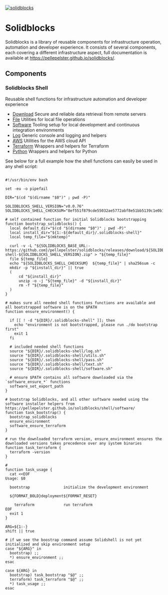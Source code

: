 [![solidblocks](https://github.com/pellepelster/solidblocks/actions/workflows/pipeline.yml/badge.svg)](https://github.com/pellepelster/solidblocks/actions/workflows/pipeline.yml)

# Solidblocks

Solidblocks is a library of reusable components for infrastructure operation, automation and developer experience. It consists of several components, each covering a different infrastructure aspect, full documentation is available at https://pellepelster.github.io/solidblocks/.

## Components

### Solidblocks Shell

Reusable shell functions for infrastructure automation and developer experience

* [Download](https://pellepelster.github.io/solidblocks/shell/download/) Secure and reliable data retrieval from remote servers
* [File](https://pellepelster.github.io/solidblocks/shell/file/) Utilities for local file operations
* [Software](https://pellepelster.github.io/solidblocks/shell/software/) Tooling setup for local development and continuous integration environments
* [Log](https://pellepelster.github.io/solidblocks/shell/log/) Generic console and logging and helpers
* [AWS](https://pellepelster.github.io/solidblocks/shell/aws/) Utilities for the AWS cloud API
* [Terraform](https://pellepelster.github.io/solidblocks/shell/terraform/) Wrappers and helpers for Terraform
* [Python](https://pellepelster.github.io/solidblocks/shell/python/) Wrappers and helpers for Python


See below for a full example how the shell functions can easily be used in any shell script:

```shell

#!/usr/bin/env bash

set -eu -o pipefail

DIR="$(cd "$(dirname "$0")" ; pwd -P)"

SOLIDBLOCKS_SHELL_VERSION="v0.0.76"
SOLIDBLOCKS_SHELL_CHECKSUM="8ef551f879cde55032ae5772abf8e51bb5139c1e0b11791c40aad0bb12196448"

# self contained function for initial Solidblocks bootstrapping
function bootstrap_solidblocks() {
  local default_dir="$(cd "$(dirname "$0")" ; pwd -P)"
  local install_dir="${1:-${default_dir}/.solidblocks-shell}"
  local temp_file="$(mktemp)"

  curl -v -L "${SOLIDBLOCKS_BASE_URL:-https://github.com}/pellepelster/solidblocks/releases/download/${SOLIDBLOCKS_SHELL_VERSION}/solidblocks-shell-${SOLIDBLOCKS_SHELL_VERSION}.zip" > "${temp_file}"
  file ${temp_file}
  echo "${SOLIDBLOCKS_SHELL_CHECKSUM}  ${temp_file}" | sha256sum -c
  mkdir -p "${install_dir}" || true
  (
      cd "${install_dir}"
      unzip -o -j "${temp_file}" -d "${install_dir}"
      rm -f "${temp_file}"
  )
}

# makes sure all needed shell functions functions are available and all bootstrapped software is on the $PATH
function ensure_environment() {

  if [[ ! -d "${DIR}/.solidblocks-shell" ]]; then
    echo "environment is not bootstrapped, please run ./do bootstrap first"
    exit 1
  fi

  # included needed shell functions
  source "${DIR}/.solidblocks-shell/log.sh"
  source "${DIR}/.solidblocks-shell/utils.sh"
  source "${DIR}/.solidblocks-shell/pass.sh"
  source "${DIR}/.solidblocks-shell/text.sh"
  source "${DIR}/.solidblocks-shell/software.sh"

  # ensure $PATH contains all software downloaded via the `software_ensure_*` functions
  software_set_export_path
}

# bootstrap Solidblocks, and all other software needed using the software installer helpers from https://pellepelster.github.io/solidblocks/shell/software/
function task_bootstrap() {
  bootstrap_solidblocks
  ensure_environment
  software_ensure_terraform
}

# run the downloaded terraform version, ensure_environment ensures the downloaded versions takes precedence over any system binaries
function task_terraform {
  terraform -version
}

#
function task_usage {
  cat <<EOF
Usage: $0

  bootstrap               initialize the development environment

  ${FORMAT_BOLD}deployment${FORMAT_RESET}

    terraform             run terraform
EOF
  exit 1
}

ARG=${1:-}
shift || true

# if we see the boostrap command assume Solidshell is not yet initialized and skip environment setup
case "${ARG}" in
  bootstrap) ;;
  *) ensure_environment ;;
esac

case ${ARG} in
  bootstrap) task_bootstrap "$@" ;;
  terraform) task_terraform "$@" ;;
  *) task_usage ;;
esac
```
